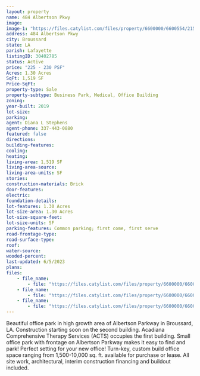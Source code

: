 ```yaml
---
layout: property
name: 484 Albertson Pkwy
image:
image-1: "https://files.catylist.com/files/property/6600000/6600554/21504474_Broussard_Office_Rendering.jpg"
address: 484 Albertson Pkwy
city: Broussard
state: LA
parish: Lafayette
listingID: 30402785
status: Active
price: "225 - 230 PSF"
Acres: 1.30 Acres
SqFt: 1,519 SF
Price-SqFt:
property-type: Sale
property-subtype: Business Park, Medical, Office Building
zoning:
year-built: 2019
lot-size:
parking:
agent: Diana L Stephens
agent-phone: 337-443-0880
featured: false
directions:
building-features:
cooling:
heating:
living-area: 1,519 SF
living-area-source:
living-area-units: SF
stories:
construction-materials: Brick
door-features:
electric:
foundation-details:
lot-features: 1.30 Acres
lot-size-area: 1.30 Acres
lot-size-square-feet:
lot-size-units: SF
parking-features: Common parking; first come, first serve
road-frontage-type:
road-surface-type:
roof:
water-source:
wooded-percent:
last-updated: 6/5/2023
plans:
files:
    - file_name: 
        - file: "https://files.catylist.com/files/property/6600000/6600554/raw_21504471_484_Albertson_Pkwy_Office_Info.pdf"
    - file_name: 
        - file: "https://files.catylist.com/files/property/6600000/6600554/raw_21504472_Broussard_Office_Park_Site_Plan.pdf"
    - file_name: 
        - file: "https://files.catylist.com/files/property/6600000/6600554/raw_21504473_Building_Floorplan.pdf"
---
```

Beautiful office park in high growth area of Albertson Parkway in Broussard, LA. Construction starting soon on the second building. Acadiana Comprehensive Therapy Services (ACTS) occupies the first building. Small office park with frontage on Albertson Parkway makes it easy to find and park! Perfect setting for your new office! Turn-key, custom build office space ranging from 1,500-10,000 sq. ft. available for purchase or lease. All site work, architectural, interim construction financing and buildout included.
